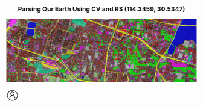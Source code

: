 <div align="center">
  <h3 align="center">Parsing Our Earth Using CV and RS (114.3459, 30.5347)</h3>
  <img src="https://raw.githubusercontent.com/Z-Zheng/Z-Zheng/master/1080x360.jpg"><br><br>
</div>
<a href="http://zhuozheng.top/"><img src="https://raw.githubusercontent.com/Z-Zheng/Z-Zheng/master/person.png" width="32" height="32"></a>
<!-- ### Hi there 👋


<!-- [About Me](http://zhuozheng.top/)-->


<!--
**Z-Zheng/Z-Zheng** is a ✨ _special_ ✨ repository because its `README.md` (this file) appears on your GitHub profile.

Here are some ideas to get you started:

- 🔭 I’m currently working on ...
- 🌱 I’m currently learning ...
- 👯 I’m looking to collaborate on ...
- 🤔 I’m looking for help with ...
- 💬 Ask me about ...
- 📫 How to reach me: ...
- 😄 Pronouns: ...
- ⚡ Fun fact: ...
-->
